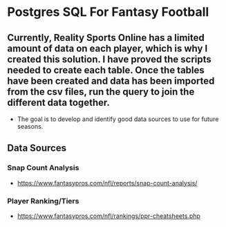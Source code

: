 # Postgres SQL For Fantasy Football

## Currently, Reality Sports Online has a limited amount of data on each player, which is why I created this solution. I have proved the scripts needed to create each table. Once the tables have been created and data has been imported from the csv files, run the query to join the different data together.

- The goal is to develop and identify good data sources to use for future seasons.

## Data Sources
### Snap Count Analysis

- https://www.fantasypros.com/nfl/reports/snap-count-analysis/

### Player Ranking/Tiers

- https://www.fantasypros.com/nfl/rankings/ppr-cheatsheets.php


#